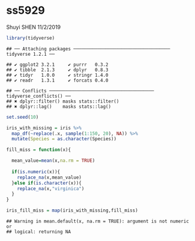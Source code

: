 ss5929
================
Shuyi SHEN
11/2/2019

``` r
library(tidyverse)
```

    ## ── Attaching packages ──────────────────────────────────── tidyverse 1.2.1 ──

    ## ✔ ggplot2 3.2.1     ✔ purrr   0.3.2
    ## ✔ tibble  2.1.3     ✔ dplyr   0.8.3
    ## ✔ tidyr   1.0.0     ✔ stringr 1.4.0
    ## ✔ readr   1.3.1     ✔ forcats 0.4.0

    ## ── Conflicts ─────────────────────────────────────── tidyverse_conflicts() ──
    ## ✖ dplyr::filter() masks stats::filter()
    ## ✖ dplyr::lag()    masks stats::lag()

``` r
set.seed(10)

iris_with_missing = iris %>% 
  map_df(~replace(.x, sample(1:150, 20), NA)) %>%
  mutate(Species = as.character(Species)) 

fill_miss = function(x){

  mean_value=mean(x,na.rm = TRUE)
  
  if(is.numeric(x)){
    replace_na(x,mean_value)
  }else if(is.character(x)){
    replace_na(x,"virginica")
  }
}

iris_fill_miss = map(iris_with_missing,fill_miss) 
```

    ## Warning in mean.default(x, na.rm = TRUE): argument is not numeric or
    ## logical: returning NA
